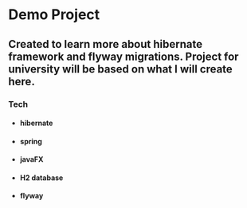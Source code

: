 
# Demo Project 

## Created to learn more about hibernate framework and flyway migrations. Project for university will be based on what I will create here.

### Tech 

* #### hibernate
* #### spring
* #### javaFX
* #### H2 database
* #### flyway
